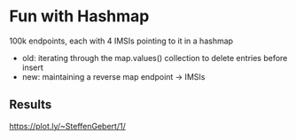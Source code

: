 # Fun with Hashmap

100k endpoints, each with 4 IMSIs pointing to it in a hashmap

- old: iterating through the map.values() collection to delete entries before insert
- new: maintaining a reverse map endpoint -> IMSIs

## Results

https://plot.ly/~SteffenGebert/1/